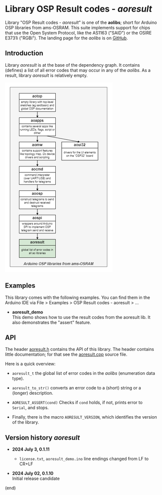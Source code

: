 # Library OSP Result codes - _aoresult_

Library "OSP Result codes - _aoresult_" is one of the **aolibs**; 
short for Arduino OSP libraries from ams-OSRAM.
This suite implements support for chips that use the Open System Protocol, 
like the AS1163 ("SAID") or the OSIRE E3731i ("RGBi").
The landing page for the _aolibs_ is on 
[GitHub](https://github.com/ams-OSRAM-Group/aotop).


## Introduction

Library _aoresult_ is at the base of the dependency graph.
It contains (defines) a list of all error codes that
may occur in any of the _aolibs_.
As a result, library _aoresult_ is relatively empty.

![aoresult in context](extra/aolibs-aoresult.drawio.png)


## Examples

This library comes with the following examples.
You can find them in the Arduino IDE via 
File > Examples > OSP Result codes - aoresult > ...

-  **aoresult_demo**  
   This demo shows how to use the result codes from the aoresult lib.
   It also demonstrates the "assert" feature.


## API

The header [aoresult.h](src/aoresult.h) contains the API of this library.
The header contains little documentation; for that see the
[aoresult.cpp](src/aoresult.cpp) source file. 

Here is a quick overview:

- `aoresult_t` the global list of error codes in the _aolibs_ (enumeration data type).

- `aoresult_to_str()` converts an error code to a (short) string or a (longer) description.

- `AORESULT_ASSERT(cond)` Checks if `cond` holds, if not, prints error to `Serial`, and stops.

- Finally, there is the macro `AORESULT_VERSION`, which identifies the version of the library.


## Version history _aoresult_

- **2024 July 3, 0.1.11**  
  - `license.txt`, `aoresult_demo.ino` line endings changed from LF to CR+LF

- **2024 July 02, 0.1.10**  
  Initial release candidate

(end)
